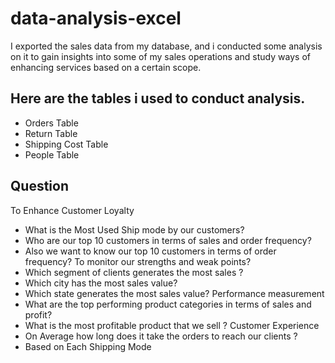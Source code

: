 # data-analysis-excel
I exported the sales data from my database, and i conducted some analysis on it to gain insights into some of my sales operations and study ways of enhancing services based on a certain scope.

## Here are the tables i used to conduct analysis. 
- Orders Table
- Return Table 
- Shipping Cost Table 
- People Table

## Question
 To Enhance Customer Loyalty
- What is the Most Used Ship mode by our customers?
- Who are our top 10 customers in terms of sales and order frequency?
- Also we want to know our top 10 customers in terms of order frequency?
  To monitor our strengths and weak points?
 - Which segment of clients generates the most sales ?
 - Which city has the most sales value?
 - Which state generates the most sales value?
  Performance measurement
 - What are the top performing product categories in terms of sales and profit?
 - What is the most profitable product that we sell ?
 Customer Experience
 - On Average how long does it take the orders to reach our clients ?
 - Based on Each Shipping Mode

